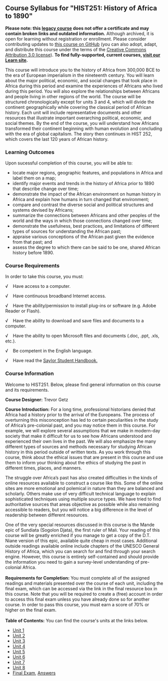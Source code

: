 Course Syllabus for "HIST251: History of Africa to 1890"
--------------------------------------------------------

**Please note: this [legacy course](https://sayloracademy.zendesk.com/hc/en-us/articles/206089967) does not offer a certificate and may contain 
broken links and outdated information.** Although archived, it is open 
for learning without registration or enrollment. Please consider contributing 
updates to [this course on GitHub](https://github.com/saylordotorg/course_hist251) 
(you can also adopt, adapt, and distribute this course under the terms of 
the [Creative Commons Attribution 3.0 license](http://creativecommons.org/licenses/by/3.0/)). **To find fully-supported, current courses, [visit our 
Learn site](https://learn.saylor.org).**

This course will introduce you to the history of Africa from 300,000 BCE
to the era of European imperialism in the nineteenth century. You will
learn about the major political, economic, and social changes that took
place in Africa during this period and examine the experiences of
Africans who lived during this period. You will also explore the
relationships between Africans and people living in other regions of the
world. The course will be structured chronologically except for units 3
and 4, which will divide the continent geographically while covering the
classical period of African history. Each unit will include
representative documents and other resources that illustrate important
overarching political, economic, and social themes. By the end of the
course, you will understand how Africans transformed their continent
beginning with human evolution and concluding with the era of global
capitalism. The story then continues in HIST 252, which covers the last
120 years of African history.

### Learning Outcomes

Upon sucessful completion of this course, you will be able to:  

-   locate major regions, geographic features, and populations in Africa
    and label them on a map;
-   identify major events and trends in the history of Africa prior to
    1890 that describe change over time;
-   demonstrate the impact of the African environment on human history
    in Africa and explain how humans in turn changed that environment;
-   compare and contrast the diverse social and political structures and
    systems devised by Africans;
-   summarize the connections between Africans and other peoples of the
    world and the ways in which those connections changed over time;
-   demonstrate the usefulness, best practices, and limitations of
    different types of sources for understanding the African past;
-   appraise various conceptions of the African past given the evidence
    from that past; and
-   assess the degree to which there can be said to be one, shared
    African history before 1890.

### Course Requirements

In order to take this course, you must:  
  
 √    Have access to a computer.  
  
 √    Have continuous broadband Internet access.  
  
 √    Have the ability/permission to install plug-ins or software (e.g.
Adobe Reader or Flash).  
  
 √    Have the ability to download and save files and documents to a
computer.  
  
 √    Have the ability to open Microsoft files and documents (.doc,
.ppt, .xls, etc.).  
  
 √    Be competent in the English language.  
  
 √    Have read the [Saylor Student
Handbook.](https://resources.saylor.org/archived/wp-content/uploads/2012/05/Saylor-StudentHandbook.pdf)

### Course Information

Welcome to HIST251. Below, please find general information on this
course and its requirements.  
  
 **Course Designer:** Trevor Getz  
  
 **Course Introduction:** For a long time, professional historians
denied that Africa had a history prior to the arrival of the Europeans.
The process of overturning this misconception has led to certain
peculiarities in the study of Africa’s pre-colonial past, and you may
notice them in this course. For example, we will explore several
assumptions that we make in modern-day society that make it difficult
for us to see how Africans understood and experienced their own lives in
the past. We will also emphasize the many different types of sources and
methods necessary for studying African history in this period outside of
written texts. As you work through this course, think about the ethical
issues that are present in this course and use them to inform your
thinking about the ethics of studying the past in different times,
places, and manners.  
  
 The struggle over Africa’s past has also created difficulties in the
kinds of online resources available to construct a course like this.
Some of the online sites are more emotional and polemical in nature than
they are balanced and scholarly. Others make use of very difficult
technical language to explain sophisticated techniques using multiple
source types. We have tried to find authoritative sources that areas
objective as possible while also remaining accessible to readers, but
you will notice a big difference in the level of readership between
different resources.  
  
 One of the very special resources discussed in this course is the Mande
epic of Sundiata (Sogolon Djata), the first ruler of Mali. Your reading
of this course will be greatly enriched if you manage to get a copy of
the D.T. Niane version of this epic, available quite cheap in most
cases. Additional outside readings available online include chapters of
the UNESCO General History of Africa, which you can search for and find
through your search engine. However, this course is entirely
self-contained and should provide the information you need to gain a
survey-level understanding of pre-colonial Africa.  
    
 **Requirements for Completion:** You must complete all of the assigned
readings and materials presented over the course of each unit, including
the final exam, which can be accessed via the link in the final resource
box in this course. Note that you will be required to create a (free)
account in order to access this final exam unless you have already done
so for another course. In order to pass this course, you must earn a
score of 70% or higher on the final exam.  
    
**Table of Contents:** You can find the course's units at the links below.

- [Unit 1](https://legacy.saylor.org/hist251/Unit01/)
- [Unit 2](https://legacy.saylor.org/hist251/Unit02/)
- [Unit 3](https://legacy.saylor.org/hist251/Unit03/)
- [Unit 4](https://legacy.saylor.org/hist251/Unit04/)
- [Unit 5](https://legacy.saylor.org/hist251/Unit05/)
- [Unit 6](https://legacy.saylor.org/hist251/Unit06/)
- [Unit 7](https://legacy.saylor.org/hist251/Unit07/)
- [Unit 8](https://legacy.saylor.org/hist251/Unit08/)
- [Final Exam](http://saylordotorg.github.io/LegacyExams/HIST/HIST251/HIST251-FinalExam.html), [Answers](http://saylordotorg.github.io/LegacyExams/HIST/HIST251/HIST251-FinalExam-Answers.html)
